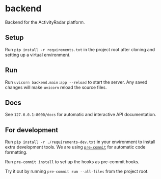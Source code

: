 # backend
Backend for the ActivityRadar platform.

## Setup

Run `pip install -r requirements.txt` in the project root after cloning and
setting up a virtual environment.

## Run

Run `uvicorn backend.main:app --reload` to start the server. Any saved changes
will make `uvicorn` reload the source files.

## Docs

See `127.0.0.1:8000/docs` for automatic and interactive API documentation.

## For development

Run `pip install -r ./requirements-dev.txt` in your environment to install extra
development tools.
We are using [`pre-commit`](https://pre-commit.com/) for automatic code formatting.

Run `pre-commit install` to set up the hooks as pre-commit hooks.

Try it out by running `pre-commit run --all-files` from the project root.
